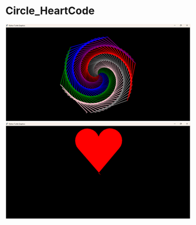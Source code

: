 # Circle_HeartCode
![python screenshot](./GIF/CircleImage.gif)
![python screenshot](./GIF/heartImage.gif)
